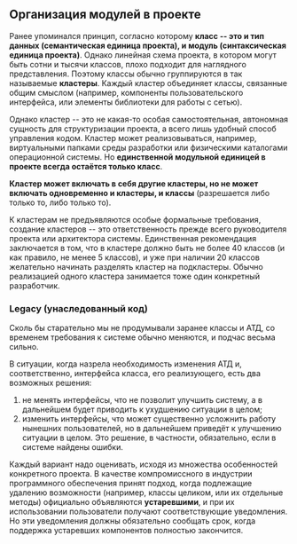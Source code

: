 ## Организация модулей в проекте

Ранее упоминался принцип, согласно которому **класс -- это и тип данных (семантическая единица проекта), и модуль (синтаксическая единица проекта)**. Однако линейная схема проекта, в котором могут быть сотни и тысячи классов, плохо подходит для наглядного представления. Поэтому классы обычно группируются в так называемые **кластеры**. Каждый кластер объединяет классы, связанные общим смыслом (например, компоненты пользовательского интерфейса, или элементы библиотеки для работы с сетью).

Однако кластер -- это не какая-то особая самостоятельная, автономная сущность для структуризации проекта, а всего лишь удобный способ управления кодом. Кластер может реализовываться, например, виртуальными папками среды разработки или физическими каталогами операционной системы. Но **единственной модульной единицей в проекте всегда остаётся только класс**.

**Кластер может включать в себя другие кластеры, но не может включать одновременно и кластеры, и классы** (разрешается либо только то, либо только то).

К кластерам не предъявляются особые формальные требования, создание кластеров -- это ответственность прежде всего руководителя проекта или архитектора системы. Единственная рекомендация заключается в том, что в кластере должно быть не более 40 классов (и как правило, не менее 5 классов), и уже при наличии 20 классов желательно начинать разделять кластер на подкластеры. Обычно реализацией одного кластера занимается тоже один конкретный разработчик.

### Legacy (унаследованный код)

Сколь бы старательно мы не продумывали заранее классы и АТД, со временем требования к системе обычно меняются, и подчас весьма сильно.

В ситуации, когда назрела необходимость изменения АТД и, соответственно, интерфейса класса, его реализующего, есть два возможных решения:

1) не менять интерфейсы, что не позволит улучшить систему, а в дальнейшем будет приводить к ухудшению ситуации в целом;
2) изменить интерфейсы, что может существенно усложнить работу нынешних пользователей, но в дальнейшем приведёт к улучшению ситуации в целом. Это решение, в частности, обязательно, если в системе найдены ошибки.

Каждый вариант надо оценивать, исходя из множества особенностей конкретного проекта. В качестве компромиссного в индустрии программного обеспечения принят подход, когда подлежащие удалению возможности (например, классы целиком, или их отдельные методы) официально объявляются **устаревшими**, и при их использовании пользователи получают соответствующие уведомления. Но эти уведомления должны обязательно сообщать срок, когда поддержка устаревших компонентов полностью закончится.
